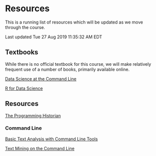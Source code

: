 # Resources

This is a running list of resources which will be updated as we move through the course. 

Last updated 
Tue 27 Aug 2019 11:35:32 AM EDT

## Textbooks

While there is no official textbook for this course, we will make relatively frequent use of a number of books, primarily available online. 

[Data Science at the Command Line](https://www.datascienceatthecommandline.com/)

[R for Data Science](https://r4ds.had.co.nz/)



## Resources

[The Programming Historian](https://programminghistorian.org/)



### Command Line

[Basic Text Analysis with Command Line Tools](https://williamjturkel.net/2013/06/15/basic-text-analysis-with-command-line-tools-in-linux/)

[Text Mining on the Command Line](https://towardsdatascience.com/text-mining-on-the-command-line-8ee88648476f)



